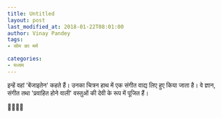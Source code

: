 ```yaml
---
title: Untitled
layout: post
last_modified_at: 2018-01-22T08:01:00
author: Vinay Pandey
tags:
- सोम का मर्म

categories:
- मध्यम
---
```

इन्हें वहां 'बेंजाइतेन' कहते हैं। उनका चित्रन हाथ में एक संगीत वाद्य लिए हुए किया जाता है।  वे ज्ञान, संगीत तथा 'प्रवाहित होने वाली' वस्तुओं की देवी के रूप में पूजित हैं।

🙏🌷🌷🙏


